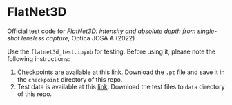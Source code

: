 # FlatNet3D
Official test code for *FlatNet3D: intensity and absolute depth from single-shot lensless capture,* Optica JOSA A (2022)

Use the ```flatnet3d_test.ipynb``` for testing. Before using it, please note the following instructions:
1. Checkpoints are available at this [link](https://www.dropbox.com/s/d72bskg1swxaaal/model_2dunet_50dB_reg_50.pt?dl=0). Download the ```.pt``` file and save it in the ```checkpoint``` directory of this repo.
2. Test data is available at this [link](https://www.dropbox.com/sh/3u2oe8gscj38hx8/AADIUhmPK0qTmsOHqnwX_jrRa?dl=0). Download the test files to ```data``` directory of this repo.
